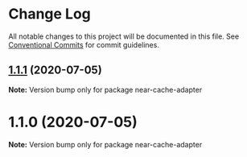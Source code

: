 # Change Log

All notable changes to this project will be documented in this file.
See [Conventional Commits](https://conventionalcommits.org) for commit guidelines.

## [1.1.1](https://github.com/brickjs/near-cache/compare/v1.1.0...v1.1.1) (2020-07-05)

**Note:** Version bump only for package near-cache-adapter





# 1.1.0 (2020-07-05)

**Note:** Version bump only for package near-cache-adapter

